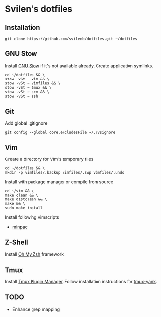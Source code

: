 # Svilen's dotfiles

## Installation

```
git clone https://github.com/svilenb/dotfiles.git ~/dotfiles
```

## GNU Stow

Install [GNU Stow](https://www.gnu.org/software/stow/) if it's not available already. Create application symlinks.

```
cd ~/dotfiles && \
stow -vSt ~ vim && \
stow -vSt ~ vimfiles && \
stow -vSt ~ tmux && \
stow -vSt ~ scm && \
stow -vSt ~ zsh
```

## Git

Add global .gitignore

```
git config --global core.excludesFile ~/.cvsignore
```

## Vim

Create a directory for Vim's temporary files

```
cd ~/dotfiles && \
mkdir -p vimfiles/.backup vimfiles/.swp vimfiles/.undo
```

Install with package manager or compile from source

```
cd ~/vim && \
make clean && \
make distclean && \
make && \
sudo make install
```

Install following vimscripts

* [minpac](https://github.com/k-takata/minpac)

## Z-Shell

Install [Oh My Zsh](https://github.com/robbyrussell/oh-my-zsh) framework.

## Tmux

Install [Tmux Plugin Manager](https://github.com/tmux-plugins/tpm).
Follow installation instructions for [tmux-yank](https://github.com/tmux-plugins/tmux-yank).

## TODO

* Enhance grep mapping
